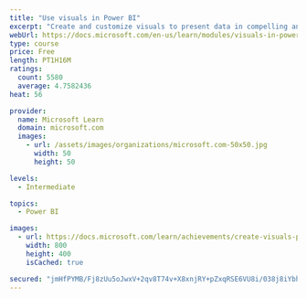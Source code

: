 ```yaml
---
title: "Use visuals in Power BI"
excerpt: "Create and customize visuals to present data in compelling and insightful ways."
webUrl: https://docs.microsoft.com/en-us/learn/modules/visuals-in-power-bi/
type: course
price: Free
length: PT1H16M
ratings:
  count: 5580
  average: 4.7582436
heat: 56

provider:
  name: Microsoft Learn
  domain: microsoft.com
  images:
    - url: /assets/images/organizations/microsoft.com-50x50.jpg
      width: 50
      height: 50

levels:
  - Intermediate

topics:
  - Power BI

images:
  - url: https://docs.microsoft.com/learn/achievements/create-visuals-power-bi-desktop-social.png
    width: 800
    height: 400
    isCached: true

secured: "jmHfPYMB/Fj8zUu5oJwxV+2qv8T74v+X8xnjRY+pZxqRSE6VU8i/038j8iYbhG5ZlSakwdh66lz5zHYrv/pzzz7yWmqEEC9L0fiJEac4/kCWbjlQS+QriY0XmXJA7j895jp/jsIQFSvZ3NVXeSNcsWa+zNA2S2o2ctMGwlp6MNOuH8Nx5XXZFTosS/kvmt5dVfIfL2GEJCQpxc1VT6phuZwe7KC6Q51QoGKdbu4ziCp+see6M38Q+ztbUGo+gMIigMIotTCAgphZgzvz96k+wBfiUyokYstPjEK+uDk8WHR41V3CGY+7ZRF7WrYSF5vBWtv0F9gWHl3kkobwqGvY/l+2MfyPseLVPHeUQuFcxLOSDCfca+hyIwJdR6k3bHzzhBrBfla7n1yPLSxJyDovcmBXfZ1NhihmcOLdB4YGyNs=;uLo5cauRPkbHXwHiCzlFnw=="
---
```


